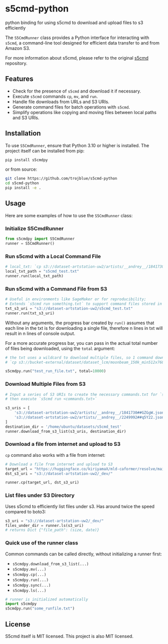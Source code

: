 # s5cmd-python

python binding for using s5cmd to download and upload files to s3 efficiently

The `S5CmdRunner` class provides a Python interface for interacting with `s5cmd`, a command-line tool designed for efficient data transfer to and from Amazon S3.

For more information about s5cmd, please refer to the original [s5cmd](https://github.com/peak/s5cmd) repository.

## Features

- Check for the presence of `s5cmd` and download it if necessary.
- Execute `s5cmd` commands `cp`, `mv`, and `run`.
- Handle file downloads from URLs and S3 URIs.
- Generate command files for batch operations with `s5cmd`.
- Simplify operations like copying and moving files between local paths and S3 URIs.

## Installation

To use `S5CmdRunner`, ensure that Python 3.10 or higher is installed. The project itself can be installed from pip:

```bash
pip install s5cmdpy
```

or from source:

```bash
git clone https://github.com/trojblue/s5cmd-python
cd s5cmd-python
pip install -e .
```

## Usage

Here are some examples of how to use the `S5CmdRunner` class:

### Initialize S5CmdRunner

```python
from s5cmdpy import S5CmdRunner
runner = S5CmdRunner()
```

### Run s5cmd with a Local Command File

```python
# local_txt: `cp s3://dataset-artstation-uw2/artists/__andrey__/1841730##GZGgW.json .`
local_txt_path = "s5cmd_test.txt"
runner.run(local_txt_path)
```

### Run s5cmd with a Command File from S3

```python
# Useful in environments like SageMaker or for reproducibility; 
# Extends `s5cmd run something.txt` to support command files stored in S3
txt_s3_uri = "s3://dataset-artstation-uw2/s5cmd_test.txt"
runner.run(txt_s3_uri)
```

Without any arguments, the progress bar created by `run()` assumes that each line in the txt is for downloading a single file, therefore n lines in txt will result in n lines of console output.

For a more accurate progress bar, you can pass in the actual total number of files being downloaded, using the `total` argument:

```python
# the txt uses a wildcard to download multiple files, so 1 command downloads many files:
# `cp s3://bucket-external/dataset/dataset_lcm/moonbeam_150k_min512x768/*.webp ./webps/`

s5cmdpy.run("test_run_file.txt", total=10000)
```


### Download Multiple Files from S3

```python
# Input a series of S3 URIs to create the necessary commands.txt for `s5cmd run`, 
# then execute `s5cmd run <commands.txt>`

s3_uris = [
    's3://dataset-artstation-uw2/artists/__andrey__/1841730##GZGgW.json', 
    's3://dataset-artstation-uw2/artists/__andrey__/2249992##q5Y22.json'
]
destination_dir = '/home/ubuntu/datasets/s5cmd_test'
runner.download_from_s3_list(s3_uris, destination_dir)
```

### Download a file from internet and upload to S3

`cp` command also works with a file from internet:

```python
# Download a file from internet and upload to S3
target_url = "https://huggingface.co/kiriyamaX/mld-caformer/resolve/main/ml_caformer_m36_dec-5-97527.onnx"
dst_s3_uri = "s3://dataset-artstation-uw2/_dev/"

runner.cp(target_url, dst_s3_uri)
```

### List files under S3 Directory

Uses s5cmd to efficiently list files under s3. Has around twice the speed compared to boto3:

```python
s3_uri = "s3://dataset-artstation-uw2/_dev/"
files_under_dir = runner.ls(s3_uri)
# returns Dict {"file_path": (size, date)}
```

### Quick use of the runner class

Common commands can be called directly, without initializing a runner first:

- `s5cmdpy.download_from_s3_list(...)`
- `s5cmdpy.mv(...)`
- `s5cmdpy.cp(...)`
- `s5cmdpy.run(...)`
- `s5cmdpy.sync(...)`
- `s5cmdpy.ls(...)`

```python
# runner is initialized automatically
import s5cmdpy
s5cmdpy.run("some_runfile.txt")
```



## License

S5cmd itself is MIT licensed. This project is also MIT licensed.